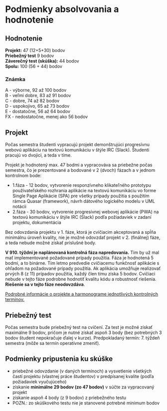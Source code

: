 # Podmienky absolvovania a hodnotenie

## Hodnotenie

**Projekt:** 47 (12+5+30) bodov  
**Priebežný test** 9 bodov  
**Záverečný test (skúška):** 44 bodov  
**Spolu:** 100 (56 + 44) bodov

### Známka

A - výborne, 92 až 100 bodov  
B - veľmi dobre, 83 až 91 bodov  
C - dobre, 74 až 82 bodov  
D - uspokojivo, 65 až 73 bodov  
E - dostatočne, 56 až 64 bodov  
FX - nedostatočne, menej ako 56 bodov

## Projekt

Počas semestra študenti vypracujú projekt demonštrujúci progresívnu webovú aplikáciu na textovú komunikáciu v štýle IRC (Slack). Študenti pracujú vo dvojici, a teda v tíme.

Projekt je hodnotený max. 47 bodmi a vypracováva sa priebežne počas semestra, čo je prezentované a bodované v 2 (dvoch) fázach a v jednom kontrolnom bode:

- 1.fáza - 12 bodov, vytvorenie responzívneho klikateľného prototypu používateľského rozhrania aplikácie na textovú komunikáciu vo forme Single Page Aplikácie (SPA) pre všetky prípady použitia s použitím rámca Quasar (framework), návrh dátového logického modelu v UML notácii
- 2.fáza - 30 bodov, vytvorenie progresívnej webovej aplikácie (PWA) na textovú komunikáciu v štýle IRC (Slack) podľa požiadaviek v zadaní projektu, dokumentácia

Bez odovzdania projektu v 1. fáze, ktorá je cvičiacim akceptovaná a spĺňa minimálnu úroveň kvality, nie je možné odovzdať projekt v 2. (finálnej) fáze, a teda nebude možné získať príslušné body.

**V 910. týždni je naplánovaná kontrolná fáza napredovania.** Tím by už mal mať implementované požadované prípady použitia. Fáza je hodnotená 5 bodmi, a to binárne. Tím letmo predvedie cvičiacemu funkčnosť aplikácie s ohľadom na požadované prípady použitia. Ak aplikácia umožňuje realizovať prvých 8 (z 11) prípadov použitia, každý člen tímu získa 5 bodov. Cvičiaci nebude v tejto fáze podrobne hodnotiť kvalitu kódu a robustnosť riešenia. **Riešenie sa v tejto fáze neodovzdáva**.

[Podrobné informácie o projekte a harmonograme jednotlivých kontrolných termínov.](../semestralny-projekt)

## Priebežný test

Počas semestra bude priebežný test na cvičení. Za test je možné získať maximálne 9 bodov, pričom je nutné získať aspoň 3 body (bez potrebných 3 bodov študent nepokračuje ďalej v kurze). Predpokladaný termín: 7. týždeň semestra (môže sa termín operatívne zmeniť).

## Podmienky pripustenia ku skúške

- priebežné odovzdanie (v daných termínoch) a vysvetlenie všetkých častí projektu (vlastnej práce študentov) v predpísanej kvalite (podľa požiadaviek vyučujúceho)
- získanie **minimálne 29 bodov (zo 47 bodov)** v súčte za vypracovaný projekt
- získanie aspoň 4 body (z 9 bodov) z priebežného testu
- POZN.: zo skúškového testu nie je stanovené potrebné minimum bodov
